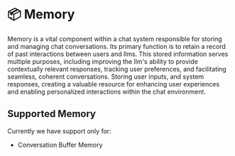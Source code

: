 # 📦 Memory

Memory is a vital component within a chat system responsible for storing and managing chat conversations. Its primary function is to retain a record of past interactions between users and llms. This stored information serves multiple purposes, including improving the llm's ability to provide contextually relevant responses, tracking user preferences, and facilitating seamless, coherent conversations. Storing user inputs, and system responses, creating a valuable resource for enhancing user experiences and enabling personalized interactions within the chat environment.

## Supported Memory

Currently we have support only for:

-   Conversation Buffer Memory
